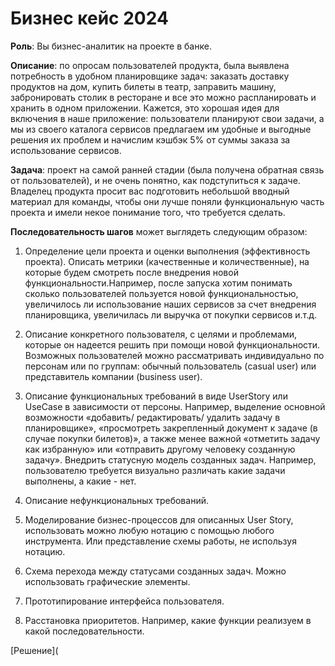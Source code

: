 # Бизнес кейс 2024

**Роль**: Вы бизнес-аналитик на проекте в банке.

**Описание**: по опросам пользователей продукта, была выявлена потребность в удобном планировщике задач: заказать доставку продуктов на дом, купить билеты в театр, заправить машину, забронировать столик в ресторане и все это можно распланировать и хранить в одном приложении. Кажется, это хорошая идея для включения в наше приложение: пользователи планируют свои задачи, а мы из своего каталога сервисов предлагаем им удобные и выгодные решения их проблем и начислим кэшбэк 5% от суммы заказа за использование сервисов.

**Задача**: проект на самой ранней стадии (была получена обратная связь от пользователей), и не очень понятно, как подступиться к задаче. Владелец продукта просит вас подготовить небольшой вводный материал для команды, чтобы они лучше поняли функциональную часть проекта и имели некое понимание того, что требуется сделать.

**Последовательность шагов** может выглядеть следующим образом:

1. Определение цели проекта и оценки выполнения (эффективность проекта). Описать метрики (качественные и количественные), на которые будем смотреть после внедрения новой функциональности.Например, после запуска хотим понимать сколько пользователей пользуется новой функциональностью, увеличилось ли использование наших сервисов за счет внедрения планировщика, увеличилась ли выручка от покупки сервисов и.т.д.

2. Описание конкретного пользователя, с целями и проблемами, которые он надеется решить при помощи новой функциональности. Возможных пользователей можно рассматривать индивидуально по персонам или по группам: обычный пользователь (casual user) или представитель компании (business user).

3. Описание функциональных требований в виде UserStory или UseCase в зависимости от персоны. Например, выделение основной возможности «добавить/ редактировать/ удалить задачу в планировщике», «просмотреть закрепленный документ к задаче (в случае покупки билетов)», а также менее важной «отметить задачу как избранную» или «отправить другому человеку созданную задачу». Внедрить статусную модель созданных задач. Например, пользователю требуется визуально различать какие задачи выполнены, а какие - нет.

4. Описание нефункциональных требований.

5. Моделирование бизнес-процессов для описанных User Story, использовать можно любую нотацию с помощью любого инструмента. Или представление схемы работы, не используя нотацию.

6. Схема перехода между статусами созданных задач. Можно использовать графические элементы.

7. Прототипирование интерфейса пользователя.

8. Расстановка приоритетов. Например, какие функции реализуем в какой последовательности.

[Решение](

